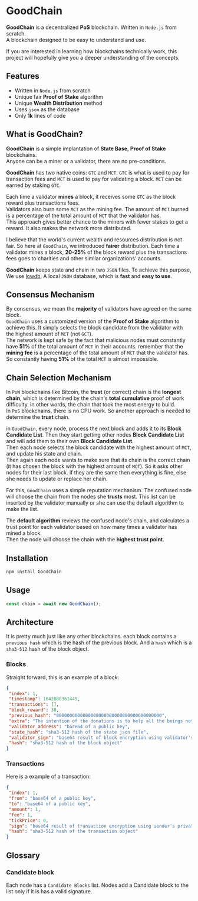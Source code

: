 # GoodChain

**GoodChain** is a decentralized **PoS** blockchain. Written in `Node.js` from scratch.  
A blockchain designed to be easy to understand and use.

If you are interested in learning how blockchains technically work, this project will hopefully give you a deeper understanding of the concepts.  
<!-- You can read my [`step-by-step tutorial`](./) article, on how to write this blockchain. -->

## Features

* Written in `Node.js` from scratch
* Unique fair **Proof of Stake** algorithm
* Unique **Wealth Distribution** method
* Uses `json` as the database
* Only **1k** lines of code

## What is GoodChain?

**GoodChain** is a simple implantation of **State Base**, **Proof of Stake** blockchains.  
Anyone can be a miner or a validator, there are no pre-conditions.  

**GoodChain** has two native coins: `GTC` and `MCT`. `GTC` is what is used to pay for transaction fees and `MCT` is used to pay for validating a block. `MCT` can be earned by staking `GTC`.  

Each time a validator **mines** a block, it receives some `GTC` as the block reward plus transactions fees.  
Validators also burn some `MCT` as the mining fee. The amount of `MCT` burned is a percentage of the total amount of `MCT` that the validator has.  
This approach gives better chance to the miners with fewer stakes to get a reward. It also makes the network more distributed.  

I believe that the world's current wealth and resources distribution is not fair. So here at `GoodChain`, we introduced **fairer** distribution. Each time a validator mines a block, **20-25%** of the block reward plus the transactions fees goes to charities and other similar organizations' accounts.

**GoodChain**  keeps state and chain in two `JSON` files. To achieve this purpose, We use [lowdb](https://github.com/typicode/lowdb), A local `JSON` database, which is **fast** and **easy to use**.

## Consensus Mechanism

By consensus, we mean the **majority** of validators have agreed on the same block.  
`GoodChain` uses a customized version of the **Proof of Stake** algorithm to achieve this. It simply selects the block candidate from the validator with the highest amount of `MCT` (not `GCT`).  
The network is kept safe by the fact that malicious nodes must constantly have **51%** of the total amount of `MCT` in their accounts. remember that the **mining fee** is a percentage of the total amount of `MCT` that the validator has. So constantly having **51%** of the total `MCT` is almost impossible.

## Chain Selection Mechanism

In `PoW` blockchains like Bitcoin, the **trust** (or correct) chain is the **longest chain**, which is determined by the chain's **total cumulative** proof of work difficulty. in other words, the chain that took the most energy to build.  
In `PoS` blockchains, there is no CPU work. So another approach is needed to determine the **trust** chain.  

in `GoodChain`, every node, process the next block and adds it to its **Block Candidate List**. Then they start getting other nodes **Block Candidate List** and will add them to their own **Block Candidate List**.  
Then each node selects the block candidate with the highest amount of `MCT`, and update his state and chain.  
Then again each node wants to make sure that its chain is the correct chain (it has chosen the block with the highest amount of `MCT`). So it asks other nodes for their last block. if they are the same then everything is fine, else she needs to update or replace her chain.  

For this, `GoodChain` uses a simple reputation mechanism. The confused node will choose the chain from the nodes she **trusts** most.  This list can be inserted by the validator manually or she can use the default algorithm to make the list.  

The **default algorithm** reviews the confused node's chain, and calculates a trust point for each validator based on how many times a validator has mined a block.  
Then the node will choose the chain with the **highest trust point**.

## Installation

```bash
npm install GoodChain
```

## Usage

```javascript
const chain = await new GoodChain();
```

## Architecture

It is pretty much just like any other blockchains. each block contains a `previous hash` which is the hash of the previous block. And a `hash` which is a `sha3-512` hash of the block object.

### Blocks

Straight forward, this is an example of a block:

```json
{
 "index": 1,
 "timestamp": 1642880361445,
 "transactions": [],
 "block_reward": 30,
 "previous_hash": "0000000000000000000000000000000000000000",
 "extra": "The intention of the donations is to help all the beings not only human kinds",
 "validator_address": "base64 of a public key",
 "state_hash": "sha3-512 hash of the state json file",
 "validator_sign": "base64 result of block encryption using validator's private key, RSA algorithm",
 "hash": "sha3-512 hash of the block object"
}
```

### Transactions

Here is a example of a transaction:

```json
{
 "index": 1,
 "from": "base64 of a public key",
 "to": "base64 of a public key",
 "amount": 1,
 "fee": 1,
 "tickPrice": 0,
 "sign": "base64 result of transaction encryption using sender's private key, RSA algorithm",
 "hash": "sha3-512 hash of the transaction object"
}
```

## Glossary

### Candidate block

Each node has a `Candidate Blocks` list. Nodes add a Candidate block to the list only if it is has a valid signature.
